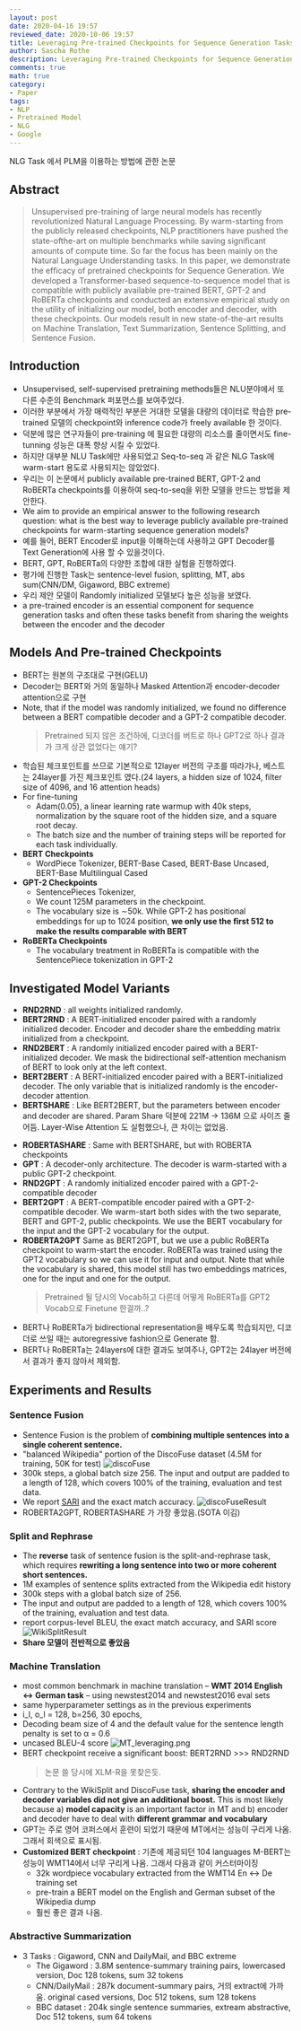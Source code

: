 ```yaml
---
layout: post
date: 2020-04-16 19:57
reviewed_date: 2020-10-06 19:57
title: Leveraging Pre-trained Checkpoints for Sequence Generation Tasks
author: Sascha Rothe
description: Leveraging Pre-trained Checkpoints for Sequence Generation Tasks
comments: true
math: true
category: 
- Paper
tags:
- NLP
- Pretrained Model
- NLG
- Google
---
```


NLG Task 에서 PLM을 이용하는 방법에 관한 논문

 <!--more-->

## Abstract
> Unsupervised pre-training of large neural models has recently revolutionized Natural Language Processing. By warm-starting from the publicly released checkpoints, NLP practitioners have pushed the state-ofthe-art on multiple benchmarks while saving signiﬁcant amounts of compute time. So far the focus has been mainly on the Natural Language Understanding tasks. In this paper, we demonstrate the efﬁcacy of pretrained checkpoints for Sequence Generation. We developed a Transformer-based sequence-to-sequence model that is compatible with publicly available pre-trained BERT, GPT-2 and RoBERTa checkpoints and conducted an extensive empirical study on the utility of initializing our model, both encoder and decoder, with these checkpoints. Our models result in new state-of-the-art results on Machine Translation, Text Summarization, Sentence Splitting, and Sentence Fusion.

## Introduction

- Unsupervised, self-supervised pretraining methods들은 NLU분야에서 또 다른 수준의 Benchmark 퍼포먼스를 보여주었다.
- 이러한 부분에서 가장 매력적인 부분은 거대한 모델을 대량의 데이터로 학습한 pre-trained 모델의 checkpoint와 inference code가 freely available 한 것이다.
- 덕분에 많은 연구자들이 pre-training 에 필요한 대량의 리소스를 줄이면서도 fine-tunning 성능은 대폭 향상 시킬 수 있었다.
- 하지만 대부분 NLU Task에만 사용되었고 Seq-to-seq 과 같은 NLG Task에 warm-start 용도로 사용되지는 않았었다.
- 우리는 이 논문에서 <span class='my_highlight'>publicly available pre-trained BERT, GPT-2 and RoBERTa checkpoints를 이용하여 seq-to-seq을 위한 모델을 만드는 방법</span>을 제안한다.
- We aim to provide an empirical answer to the following research question: <span class='my_highlight'>what is the best way to leverage publicly available pre-trained checkpoints for warm-starting sequence generation models? </span>
- 예를 들어, BERT Encoder로 input을 이해하는데 사용하고 GPT Decoder를 Text Generation에 사용 할 수 있을것이다.
- BERT, GPT, RoBERTa의 다양한 조합에 대한 실험을 진행하였다.
- 평가에 진행한 Task는 sentence-level fusion, splitting, MT, abs sum(CNN/DM, Gigaword, BBC extreme)
- 우리 제안 모델이 Randomly initialized 모델보다 높은 성능을 보였다.
- a pre-trained encoder is an essential component for sequence generation tasks and often these tasks benefit from sharing the weights between the encoder and the decoder

## Models And Pre-trained Checkpoints
- BERT는 원본의 구조대로 구현(GELU)
- Decoder는 BERT와 거의 동일하나 Masked Attention과 encoder-decoder attention으로 구현
- Note, that if the model was randomly initialized, we found no difference between a BERT compatible decoder and a GPT-2 compatible decoder. 
  > Pretrained 되지 않은 조건하에, 디코더를 버트로 하나 GPT2로 하나 결과가 크게 상관 없었다는 얘기?
- 학습된 체크포인트를 쓰므로 기본적으로 12layer 버전의 구조를 따라가나, 베스트는 24layer를 가진 체크포인트 였다.(24 layers, a hidden size of 1024, ﬁlter size of 4096, and 16 attention heads)
- For fine-tuning
  -  Adam(0.05), a linear learning rate warmup with 40k steps, normalization by the square root of the hidden size, and a square root decay.
  - The batch size and the number of training steps will be reported for each task individually. 
- **BERT Checkpoints**
  - WordPiece Tokenizer, BERT-Base Cased, BERT-Base Uncased, BERT-Base Multilingual Cased
- **GPT-2 Checkpoints**
  - SentencePieces Tokenizer,
  - We count 125M parameters in the checkpoint.
  - The vocabulary size is ∼50k. While GPT-2 has positional embeddings for up to 1024 position, **we only use the ﬁrst 512 to make the results comparable with BERT**
- **RoBERTa Checkpoints**
  - The vocabulary treatment in RoBERTa is compatible with the SentencePiece tokenization in GPT-2

## Investigated Model Variants
- **RND2RND** : all weights initialized randomly.
- **BERT2RND** : A BERT-initialized encoder paired with a randomly initialized decoder. Encoder and decoder share the embedding matrix initialized from a checkpoint. 
- **RND2BERT** : A randomly initialized encoder paired with a BERT-initialized decoder. We mask the bidirectional self-attention mechanism of BERT to look only at the left context. 
- **BERT2BERT** : A BERT-initialized encoder paired with a BERT-initialized decoder. The only variable that is initialized randomly is the encoder-decoder attention.
- **BERTSHARE** : Like BERT2BERT, but the parameters between encoder and decoder are shared. Param Share 덕분에 221M -> 136M 으로 사이즈 줄어듬. Layer-Wise Attention 도 실험했으나, 큰 차이는 없었음.
  > 
- **ROBERTASHARE** : Same with BERTSHARE, but with ROBERTA checkpoints
- **GPT** : A decoder-only architecture. The decoder is warm-started with a public GPT-2 checkpoint. 
- **RND2GPT** : A randomly initialized encoder paired with a GPT-2-compatible decoder
- **BERT2GPT** : A BERT-compatible encoder paired with a GPT-2-compatible decoder. 
We warm-start both sides with the two separate, BERT and GPT-2, public checkpoints. We use the BERT vocabulary for the input and the GPT-2 vocabulary for the output. 
- **ROBERTA2GPT** Same as BERT2GPT, but we use a public RoBERTa checkpoint to warm-start the encoder. <span class='my_highlight'>RoBERTa was trained using the GPT2 vocabulary so we can use it for input and output.</span> Note that while the <span class='my_highlight'>vocabulary is shared</span>, this model still has <span class='my_highlight'>two embeddings matrices</span>, one for the input and one for the output. 
  > Pretrained 될 당시의 Vocab하고 다른데 어떻게 RoBERTa를 GPT2 Vocab으로 Finetune 한걸까..?
- BERT나 RoBERTa가 bidirectional representation을 배우도록 학습되지만, 디코더로 쓰일 때는 autoregressive fashion으로 Generate 함.
- BERT나 RoBERTa는 24layers에 대한 결과도 보여주나, GPT2는 24layer 버전에서 결과가 좋지 않아서 제외함.

## Experiments and Results

### Sentence Fusion
- Sentence Fusion is the problem of **combining multiple sentences into a single coherent sentence.**
- "balanced Wikipedia" portion of the DiscoFuse dataset (4.5M for training, 50K for test)
<span class='centered'>![discoFuse](/assets/img/DiscoFuse.png)</span>
- 300k steps, a global batch size 256. The input and output are padded to a length of 128, which covers 100% of the training, evaluation and test data. 
- We report <ins>[SARI](https://cocoxu.github.io/publications/tacl2016-smt-simplification.pdf)</ins> and the exact match accuracy.
<span class='centered_big'>![discoFuseResult](/assets/img/DiscoFuse_result.png)</span>
- ROBERTA2GPT, ROBERTASHARE 가 가장 좋았음.(SOTA 이김)

### Split and Rephrase
- The **reverse** task of sentence fusion is the split-and-rephrase task, which requires **rewriting a long sentence into two or more coherent short sentences.**
- 1M examples of sentence splits extracted from the Wikipedia edit history
- 300k steps with a global batch size of 256.
- The input and output are padded to a length of 128, which covers 100% of the training, evaluation and test data.
- report corpus-level BLEU, the exact match accuracy, and SARI score
<span class='centered_big'>![WikiSplitResult](/assets/img/WikiSplit_result.png)</span>
- **Share 모델이 전반적으로 좋았음**

### Machine Translation
- most common benchmark in machine translation – **WMT 2014 English ↔ German task** – using newstest2014 and newstest2016 eval sets
- same hyperparameter settings as in the previous experiments
- i_l, o_l = 128, b=256, 30 epochs, 
- Decoding beam size of 4 and the default value for the sentence length penalty is set to α = 0.6
- uncased BLEU-4 score
<span class='centered_big'>![MT_leveraging.png](/assets/img/MT_leveraging.png)</span>
- BERT checkpoint receive a signiﬁcant boost: BERT2RND >>> RND2RND
  > 논문 쓸 당시에 XLM-R을 못찾은듯.
- Contrary to the WikiSplit and DiscoFuse task, **sharing the encoder and decoder variables did not give an additional boost.** This is most likely because a) **model capacity** is an important factor in MT and b) encoder and decoder have to deal with **different grammar and vocabulary**
- GPT는 주로 영어 코퍼스에서 훈련이 되었기 때문에 MT에서는 성능이 구리게 나옴. 그래서 회색으로 표시됨.
- **Customized BERT checkpoint** : 기존에 제공되던 104 languages M-BERT는 성능이 WMT14에서 너무 구리게 나옴. 그래서 다음과 같이 커스터마이징
  - 32k wordpiece vocabulary extracted from the WMT14 En ↔ De training set 
  - pre-train a BERT model on the English and German subset of the Wikipedia dump
  - 훨씬 좋은 결과 나옴.

### Abstractive Summarization
- 3 Tasks : Gigaword, CNN and DailyMail, and BBC extreme
  - The Gigaword : 3.8M sentence-summary training pairs, lowercased version, Doc 128 tokens, sum 32 tokens
  - CNN/DailyMail : 287k document-summary pairs, 거의 extract에 가까움. original cased versions, Doc 512 tokens, sum 128 tokens
  - BBC dataset : 204k single sentence summaries, extream abstractive, Doc 512 tokens, sum 64 tokens
